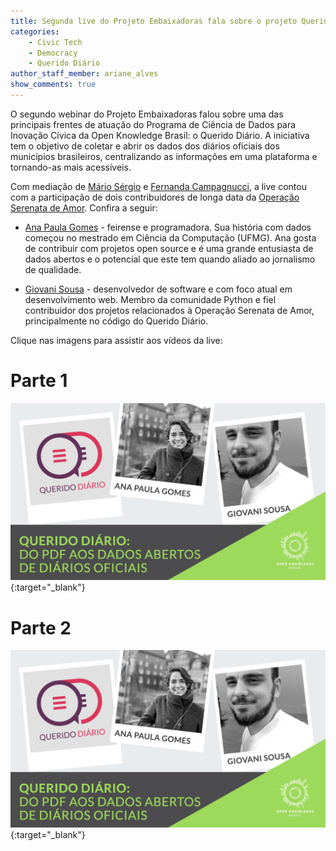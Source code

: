 ```yaml
---
title: Segunda live do Projeto Embaixadoras fala sobre o projeto Querido Diário
categories:
    - Civic Tech
    - Democracy
    - Querido Diário
author_staff_member: ariane_alves
show_comments: true
---
```

O segundo webinar do Projeto Embaixadoras falou sobre uma das principais frentes de atuação do Programa de Ciência de Dados para Inovação Cívica da Open Knowledge Brasil: o Querido Diário. A iniciativa tem o objetivo de coletar e abrir os dados dos diários oficiais dos municípios brasileiros, centralizando as informações em uma plataforma e tornando-as mais acessíveis.

Com mediação de [Mário Sérgio](https://twitter.com/sergiomarioq) e [Fernanda Campagnucci](https://twitter.com/fecampa), a live contou com a participação de dois contribuidores de longa data da [Operação Serenata de Amor](http://serenata.ai). Confira a seguir:

- [Ana Paula Gomes](https://twitter.com/AnaPaulaGomess) - feirense e programadora. Sua história com dados começou no mestrado em Ciência da Computação (UFMG). Ana gosta de contribuir com projetos open source e é uma grande entusiasta de dados abertos e o potencial que este tem quando aliado ao jornalismo de qualidade.

- [Giovani Sousa](https://twitter.com/queleabraco) - desenvolvedor de software e com foco atual em desenvolvimento web. Membro da comunidade Python e fiel contribuidor dos projetos relacionados à Operação Serenata de Amor, principalmente no código do Querido Diário.

Clique nas imagens para assistir aos vídeos da live:

# **Parte 1**
[![Live sobre Querido Diário](/images/posts/2019-12-11-live2.png)](https://www.youtube.com/watch?v=fxmosX6vQmg){:target="_blank"}

# **Parte 2**
[![Live sobre Querido Diário](/images/posts/2019-12-11-live2.png)](https://www.youtube.com/watch?v=RqExaJidfiQ){:target="_blank"}